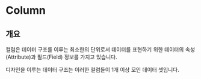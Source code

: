 # Column

## 개요

컬럼은 데이터 구조를 이루는 최소한의 단위로서 데이터를 표현하기 위한 데이터의 속성(Attribute)과 필드(Field) 정보를 가지고 있습니다.

디자인을 이루는 데이터 구조는 이러한 컬럼들이 1개 이상 모인 데이터 셋입니다.
